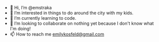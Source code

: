 - 👋 Hi, I’m @emstraka
- 👀 I’m interested in things to do around the city with my kids.
- 🌱 I’m currently learning to code.
- 💞️ I’m looking to collaborate on nothing yet because I don't know what I'm doing!
- 📫 How to reach me emilykosfeld@gmail.com

<!---
emstraka/emstraka is a ✨ special ✨ repository because its `README.md` (this file) appears on your GitHub profile.
You can click the Preview link to take a look at your changes.
--->
